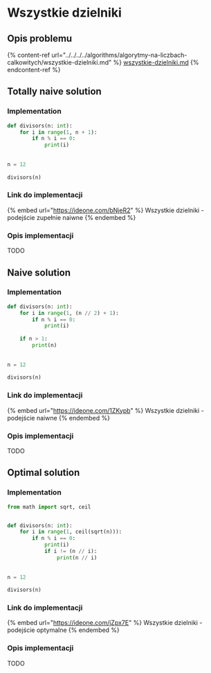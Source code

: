 # Wszystkie dzielniki

## Opis problemu

{% content-ref url="../../../../algorithms/algorytmy-na-liczbach-calkowitych/wszystkie-dzielniki.md" %}
[wszystkie-dzielniki.md](../../../../algorithms/algorytmy-na-liczbach-calkowitych/wszystkie-dzielniki.md)
{% endcontent-ref %}

## Totally naive solution

### Implementation

```python
def divisors(n: int):
	for i in range(1, n + 1):
		if n % i == 0:
			print(i)
 
 
n = 12
 
divisors(n)
```

### Link do implementacji

{% embed url="https://ideone.com/bNjeR2" %}
Wszystkie dzielniki - podejście zupełnie naiwne
{% endembed %}

### Opis implementacji

TODO

## Naive solution

### Implementation

```python
def divisors(n: int):
	for i in range(1, (n // 2) + 1):
		if n % i == 0:
			print(i)
 
	if n > 1:
		print(n)
		
		
n = 12
 
divisors(n)
```

### Link do implementacji

{% embed url="https://ideone.com/1ZKypb" %}
Wszystkie dzielniki - podejście naiwne
{% endembed %}

### Opis implementacji

TODO

## Optimal solution

### Implementation

```python
from math import sqrt, ceil


def divisors(n: int):
	for i in range(1, ceil(sqrt(n))):
		if n % i == 0:
			print(i)
			if i != (n // i):
				print(n // i)
 
 
n = 12
 
divisors(n)
```

### Link do implementacji

{% embed url="https://ideone.com/jZpx7E" %}
Wszystkie dzielniki - podejście optymalne
{% endembed %}

### Opis implementacji

TODO
